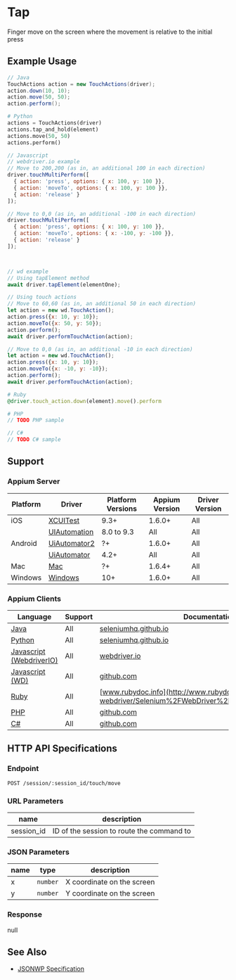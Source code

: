 # Tap

Finger move on the screen where the movement is relative to the initial press
## Example Usage

```java
// Java
TouchActions action = new TouchActions(driver);
action.down(10, 10);
action.move(50, 50);
action.perform();

```

```python
# Python
actions = TouchActions(driver)
actions.tap_and_hold(element)
actions.move(50, 50)
actions.perform()

```

```javascript
// Javascript
// webdriver.io example
// Move to 200,200 (as in, an additional 100 in each direction)
driver.touchMultiPerform([
  { action: 'press', options: { x: 100, y: 100 }},
  { action: 'moveTo', options: { x: 100, y: 100 }},
  { action: 'release' }
]);

// Move to 0,0 (as in, an additional -100 in each direction)
driver.touchMultiPerform([
  { action: 'press', options: { x: 100, y: 100 }},
  { action: 'moveTo', options: { x: -100, y: -100 }},
  { action: 'release' }
]);



// wd example
// Using tapElement method
await driver.tapElement(elementOne);

// Using touch actions
// Move to 60,60 (as in, an additional 50 in each direction)
let action = new wd.TouchAction();
action.press({x: 10, y: 10});
action.moveTo({x: 50, y: 50});
action.perform();
await driver.performTouchAction(action);

// Move to 0,0 (as in, an additional -10 in each direction)
let action = new wd.TouchAction();
action.press({x: 10, y: 10});
action.moveTo({x: -10, y: -10});
action.perform();
await driver.performTouchAction(action);

```

```ruby
# Ruby
@driver.touch_action.down(element).move().perform

```

```php
# PHP
// TODO PHP sample

```

```csharp
// C#
// TODO C# sample

```



## Support

### Appium Server

|Platform|Driver|Platform Versions|Appium Version|Driver Version|
|--------|----------------|------|--------------|--------------|
| iOS | [XCUITest](/docs/en/drivers/ios-xcuitest.md) | 9.3+ | 1.6.0+ | All |
|  | [UIAutomation](/docs/en/drivers/ios-uiautomation.md) | 8.0 to 9.3 | All | All |
| Android | [UiAutomator2](/docs/en/drivers/android-uiautomator2.md) | ?+ | 1.6.0+ | All |
|  | [UiAutomator](/docs/en/drivers/android-uiautomator.md) | 4.2+ | All | All |
| Mac | [Mac](/docs/en/drivers/mac.md) | ?+ | 1.6.4+ | All |
| Windows | [Windows](/docs/en/drivers/windows.md) | 10+ | 1.6.0+ | All |

### Appium Clients

|Language|Support|Documentation|
|--------|-------|-------------|
|[Java](https://github.com/appium/java-client/releases/latest)| All |  [seleniumhq.github.io](https://seleniumhq.github.io/selenium/docs/api/java/org/openqa/selenium/interactions/touch/TouchActions.html#down-int-int-)  |
|[Python](https://github.com/appium/python-client/releases/latest)| All |  [seleniumhq.github.io](https://seleniumhq.github.io/selenium/docs/api/py/webdriver/selenium.webdriver.common.touch_actions.html#selenium.webdriver.common.touch_actions.TouchActions.move)  |
|[Javascript (WebdriverIO)](http://webdriver.io/index.html)| All |  [webdriver.io](http://webdriver.io/api/mobile/touchPerform.html)  |
|[Javascript (WD)](https://github.com/admc/wd/releases/latest)| All |  [github.com](https://github.com/admc/wd/blob/master/lib/commands.js#L1531)  |
|[Ruby](https://github.com/appium/ruby_lib/releases/latest)| All |  [www.rubydoc.info](http://www.rubydoc.info/gems/selenium-webdriver/Selenium%2FWebDriver%2FTouchActionBuilder:move)  |
|[PHP](https://github.com/appium/php-client/releases/latest)| All |  [github.com](https://github.com/appium/php-client/)  |
|[C#](https://github.com/appium/appium-dotnet-driver/releases/latest)| All |  [github.com](https://github.com/appium/appium-dotnet-driver/)  |

## HTTP API Specifications

### Endpoint

`POST /session/:session_id/touch/move`

### URL Parameters

|name|description|
|----|-----------|
|session_id|ID of the session to route the command to|

### JSON Parameters

|name|type|description|
|----|----|-----------|
| x | `number` | X coordinate on the screen |
| y | `number` | Y coordinate on the screen |

### Response

null

## See Also

* [JSONWP Specification](https://github.com/SeleniumHQ/selenium/wiki/JsonWireProtocol#sessionsessionidtouchmove)
